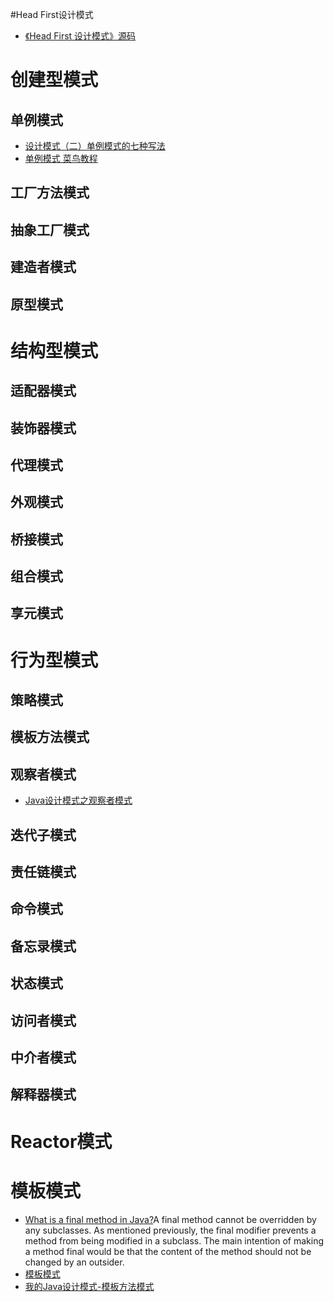 #Head First设计模式
- [《Head First 设计模式》源码](https://github.com/sanwancoder/HeadFirst_DesignPatterns)

# 创建型模式
## 单例模式
- [设计模式（二）单例模式的七种写法](https://blog.csdn.net/itachi85/article/details/50510124)
- [单例模式 菜鸟教程](https://www.runoob.com/design-pattern/singleton-pattern.html)

## 工厂方法模式

## 抽象工厂模式

## 建造者模式

## 原型模式 





# 结构型模式

## 适配器模式

## 装饰器模式

## 代理模式

## 外观模式

## 桥接模式

## 组合模式

## 享元模式

# 行为型模式

## 策略模式

## 模板方法模式

## 观察者模式
- [Java设计模式之观察者模式](https://blog.csdn.net/ljd2038/article/details/51262518)
 
## 迭代子模式

## 责任链模式

## 命令模式

## 备忘录模式

## 状态模式

## 访问者模式

## 中介者模式

## 解释器模式


# Reactor模式

# 模板模式
- [What is a final method in Java?](https://www.tutorialspoint.com/What-is-a-final-method-in-Java)A final method cannot be overridden by any subclasses. As mentioned previously, the final modifier prevents a method from being modified in a subclass. The main intention of making a method final would be that the content of the method should not be changed by an outsider.
- [模板模式](https://www.runoob.com/design-pattern/template-pattern.html)
- [我的Java设计模式-模板方法模式](https://juejin.im/post/5a2e42a06fb9a0452936b4f7)